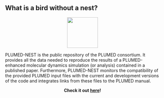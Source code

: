 What is a bird without a nest?
-----------------------------

<center><a href="https://www.plumed-nest.org"><img width=100 src="nest.png"></a></center>

PLUMED-NEST is the public repository of the PLUMED consortium. It provides all the data needed to reproduce the results of a PLUMED-enhanced molecular dynamics simulation (or analysis) contained in a published paper. Furthermore, PLUMED-NEST monitors the compatibility of the provided PLUMED input files with the current and development versions of the code and integrates links from these files to the PLUMED manual.

<center><p><b>Check it out <a href="https://www.plumed-nest.org">here</a>!</b></p></center>

